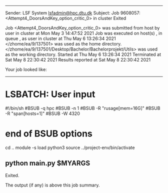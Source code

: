 
------------------------------------------------------------
Sender: LSF System <lsfadmin@hpc.dtu.dk>
Subject: Job 9608057: <Attempt4_DoorsAndKey_option_critic_0> in cluster <dcc> Exited

Job <Attempt4_DoorsAndKey_option_critic_0> was submitted from host <gbarlogin1> by user <s183914> in cluster <dcc> at Mon May  3 14:47:52 2021
Job was executed on host(s) <n-62-11-68>, in queue <hpc>, as user <s183914> in cluster <dcc> at Thu May  6 13:26:34 2021
</zhome/ea/9/137501> was used as the home directory.
</zhome/ea/9/137501/Desktop/Bachelor/Bachelorprojekt/Utils> was used as the working directory.
Started at Thu May  6 13:26:34 2021
Terminated at Sat May  8 22:30:42 2021
Results reported at Sat May  8 22:30:42 2021

Your job looked like:

------------------------------------------------------------
# LSBATCH: User input
#!/bin/sh
#BSUB -q hpc
#BSUB -n 1
#BSUB -R "rusage[mem=16G]"
#BSUB -R "span[hosts=1]"
#BSUB -W 4320
# end of BSUB options
cd ..
module -s load python3
source ../project-env/bin/activate

python main.py $MYARGS
------------------------------------------------------------

Exited.


The output (if any) is above this job summary.

